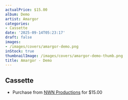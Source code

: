 ```yaml
---
actualPrice: $15.00
album: Demo
artist: Amargor
categories:
- Cassette
date: '2025-09-14T05:23:17'
draft: false
images:
- /images/covers/amargor-demo.png
inStock: true
thumbnailImage: /images/covers/amargor-demo-thumb.png
title: Amargor - Demo
---
```


## Cassette
* Purchase from [NWN Productions](http://shop.nwnprod.com/index.php?route=product/product&path=73&product_id=63428&sort=pd.name&order=ASC) for $15.00
